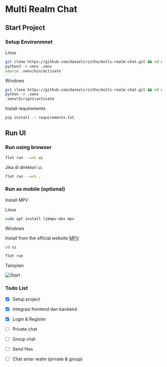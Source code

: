 # Multi Realm Chat

## Start Project

### Setup Environmnet

Linux

```bash
git clone https://github.com/danielcristho/multi-realm-chat.git && cd multi-realm-chat
python3 -m venv .venv
source .venv/bin/activate
```

Windows

```bash
git clone https://github.com/danielcristho/multi-realm-chat.git && cd multi-realm-chat
python -m .venv
.venv\Scripts\activate
```

Install requirements

```bash
pip install -r requirements.txt
```

## Run UI

### Run using browser

```bash
flet run --web ui
```

Jika di direktori `ui`

```bash
flet run --web .
```

### Run as mobile (optional)

Install MPV

Linux

```bash
sudo apt install libmpv-dev mpv
```

Windows

Install from the official website [MPV](https://mpv.io)

```bash
cd ui
```

```bash
flet run
```

Tampilan

![Start](ui/assets/start.png)

### Todo List

- [x] Setup project

- [x] Integrasi frontend dan backend

- [x] Login & Register

- [ ] Private chat

- [ ] Group chat

- [ ] Send files

- [ ] Chat antar realm (private & group)
